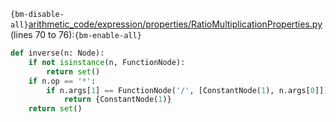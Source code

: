 `{bm-disable-all}`[arithmetic_code/expression/properties/RatioMultiplicationProperties.py](arithmetic_code/expression/properties/RatioMultiplicationProperties.py) (lines 70 to 76):`{bm-enable-all}`

```python
def inverse(n: Node):
    if not isinstance(n, FunctionNode):
        return set()
    if n.op == '*':
        if n.args[1] == FunctionNode('/', [ConstantNode(1), n.args[0]]):
            return {ConstantNode(1)}
    return set()
```